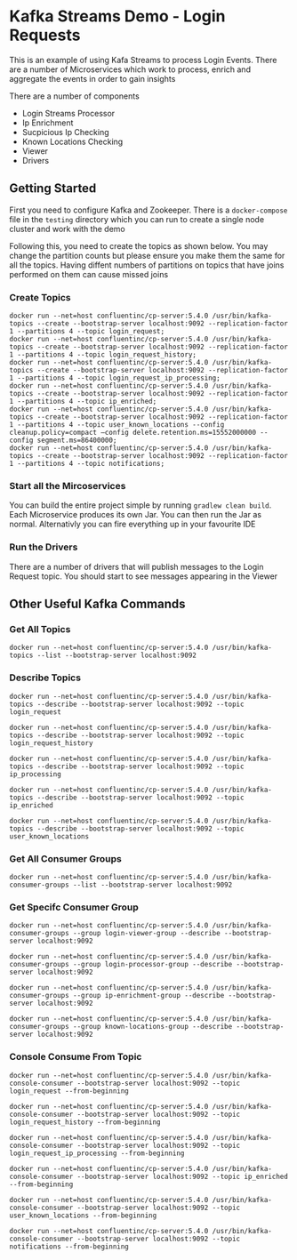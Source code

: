 # Kafka Streams Demo - Login Requests
This is an example of using Kafa Streams to process Login Events. There are a number of Microservices which work to process, enrich and aggregate the events in order to gain insights

There are a number of components

- Login Streams Processor
- Ip Enrichment
- Sucpicious Ip Checking
- Known Locations Checking
- Viewer
- Drivers

## Getting Started

First you need to configure Kafka and Zookeeper. There is a `docker-compose` file in the `testing` directory which you can run to create a single node cluster and work with the demo

Following this, you need to create the topics as shown below. You may change the partition counts but please ensure you make them the same for all the topics. Having diffent numbers of partitions on topics that have joins performed on them can cause missed joins

### Create Topics
```
docker run --net=host confluentinc/cp-server:5.4.0 /usr/bin/kafka-topics --create --bootstrap-server localhost:9092 --replication-factor 1 --partitions 4 --topic login_request;
docker run --net=host confluentinc/cp-server:5.4.0 /usr/bin/kafka-topics --create --bootstrap-server localhost:9092 --replication-factor 1 --partitions 4 --topic login_request_history;
docker run --net=host confluentinc/cp-server:5.4.0 /usr/bin/kafka-topics --create --bootstrap-server localhost:9092 --replication-factor 1 --partitions 4 --topic login_request_ip_processing;
docker run --net=host confluentinc/cp-server:5.4.0 /usr/bin/kafka-topics --create --bootstrap-server localhost:9092 --replication-factor 1 --partitions 4 --topic ip_enriched;
docker run --net=host confluentinc/cp-server:5.4.0 /usr/bin/kafka-topics --create --bootstrap-server localhost:9092 --replication-factor 1 --partitions 4 --topic user_known_locations --config cleanup.policy=compact —config delete.retention.ms=15552000000 --config segment.ms=86400000;
docker run --net=host confluentinc/cp-server:5.4.0 /usr/bin/kafka-topics --create --bootstrap-server localhost:9092 --replication-factor 1 --partitions 4 --topic notifications;
```

### Start all the Mircoservices
You can build the entire project simple by running `gradlew clean build`. Each Microservice produces its own Jar. You can then run the Jar as normal. Alternativly you can fire everything up in your favourite IDE

### Run the Drivers
There are a number of drivers that will publish messages to the Login Request topic. You should start to see messages appearing in the Viewer

## Other Useful Kafka Commands

### Get All Topics
`docker run --net=host confluentinc/cp-server:5.4.0 /usr/bin/kafka-topics --list --bootstrap-server localhost:9092`

### Describe Topics
`docker run --net=host confluentinc/cp-server:5.4.0 /usr/bin/kafka-topics --describe --bootstrap-server localhost:9092 --topic login_request`

`docker run --net=host confluentinc/cp-server:5.4.0 /usr/bin/kafka-topics --describe --bootstrap-server localhost:9092 --topic login_request_history`

`docker run --net=host confluentinc/cp-server:5.4.0 /usr/bin/kafka-topics --describe --bootstrap-server localhost:9092 --topic ip_processing`

`docker run --net=host confluentinc/cp-server:5.4.0 /usr/bin/kafka-topics --describe --bootstrap-server localhost:9092 --topic ip_enriched`

`docker run --net=host confluentinc/cp-server:5.4.0 /usr/bin/kafka-topics --describe --bootstrap-server localhost:9092 --topic user_known_locations`

### Get All Consumer Groups
`docker run --net=host confluentinc/cp-server:5.4.0 /usr/bin/kafka-consumer-groups --list --bootstrap-server localhost:9092`

### Get Specifc Consumer Group
`docker run --net=host confluentinc/cp-server:5.4.0 /usr/bin/kafka-consumer-groups --group login-viewer-group --describe --bootstrap-server localhost:9092`

`docker run --net=host confluentinc/cp-server:5.4.0 /usr/bin/kafka-consumer-groups --group login-processor-group --describe --bootstrap-server localhost:9092`

`docker run --net=host confluentinc/cp-server:5.4.0 /usr/bin/kafka-consumer-groups --group ip-enrichment-group --describe --bootstrap-server localhost:9092`

`docker run --net=host confluentinc/cp-server:5.4.0 /usr/bin/kafka-consumer-groups --group known-locations-group --describe --bootstrap-server localhost:9092`

### Console Consume From Topic
`docker run --net=host confluentinc/cp-server:5.4.0 /usr/bin/kafka-console-consumer --bootstrap-server localhost:9092 --topic login_request --from-beginning`

`docker run --net=host confluentinc/cp-server:5.4.0 /usr/bin/kafka-console-consumer --bootstrap-server localhost:9092 --topic login_request_history --from-beginning`

`docker run --net=host confluentinc/cp-server:5.4.0 /usr/bin/kafka-console-consumer --bootstrap-server localhost:9092 --topic login_request_ip_processing --from-beginning`

`docker run --net=host confluentinc/cp-server:5.4.0 /usr/bin/kafka-console-consumer --bootstrap-server localhost:9092 --topic ip_enriched --from-beginning`

`docker run --net=host confluentinc/cp-server:5.4.0 /usr/bin/kafka-console-consumer --bootstrap-server localhost:9092 --topic user_known_locations --from-beginning`

`docker run --net=host confluentinc/cp-server:5.4.0 /usr/bin/kafka-console-consumer --bootstrap-server localhost:9092 --topic notifications --from-beginning`